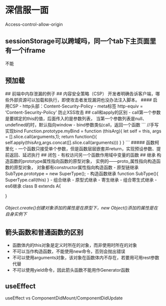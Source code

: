 # 深信服一面   
Access-control-allow-origin  
## sessionStorage可以跨域吗，同一个tab下主页面里有一个iframe   
不能   
## 预加载  
<link rel='dns-prefetch'>
## 前端中内存泄漏的例子   
## 内容安全策略（CSP）   
开发者明确告诉客户端，哪些外部资源可以加载和执行，即使攻击者发现漏洞也没办法注入脚本。  
#### 启用CSP  
- http头部：Content-Security-Policy  
- meta标签  http-equiv = ‘Content-Security-Policy'  
防止XSS攻击  
## call和apply的区别   
- call第一个参数是要绑定的this的值，后面传入的是参数列表，  
当第一个参数列表是null、undefined的时，默认指向window   
- bind参数类似call，返回一个函数   
```
//手写实现bind  
Function.prototype.myBind = function (thisArg){
    let self = this,
        args = [].slice.call(arguments,1);
    return function(){
        self.apply(thisArg,args.concat([].slice.call(arguments)))
    }
}
```
##### 函数柯里化  
- 一个函数只接受单个参数，但是函数层层嵌套并return，实现预设参数、提前返回、延迟执行  
## 闭包   
- 有权访问另一个函数作用域中变量的函数  
## 继承   
构造函数的prototype属性指向函数的原型对象，  
实例的——proto_属性指向构造函数的原型对象，  
对象都有constructor属性指向构造函数    
- 原型链继承  
SubType.prototype = new SuperType();
- 构造函数继承  
function SubType(){
    SuperType.call(this)
}
- 组合继承  
- 原型式继承   
- 寄生继承  
- 组合寄生式继承  
- es6继承  
class B extends A{

}
###### Object.create()创建对象添加的属性是在原型下，new Object()添加的属性是在自身实例下   
## 箭头函数和普通函数的区别   
- 函数体内的this对象是定义时所在的对象，而非使用时所在的对象  
- 不可以当作构造函数，不能使用new命令，否则会抛出错误    
- 不可以使用arguments对象，该对象在函数体内不存在，若要用可用rest参数代替  
- 不可以使用yield命令，因此箭头函数不能用作Generator函数   
## useEffect
useEffect vs ComponentDidMount/ComponentDidUpdate